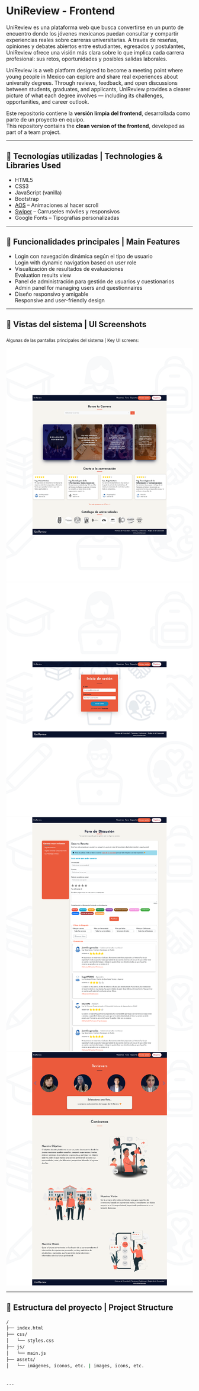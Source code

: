 # UniReview - Frontend

UniReview es una plataforma web que busca convertirse en un punto de encuentro donde los jóvenes mexicanos puedan consultar y compartir experiencias reales sobre carreras universitarias. A través de reseñas, opiniones y debates abiertos entre estudiantes, egresados y postulantes, UniReview ofrece una visión más clara sobre lo que implica cada carrera profesional: sus retos, oportunidades y posibles salidas laborales.

UniReview is a web platform designed to become a meeting point where young people in Mexico can explore and share real experiences about university degrees. Through reviews, feedback, and open discussions between students, graduates, and applicants, UniReview provides a clearer picture of what each degree involves — including its challenges, opportunities, and career outlook.

Este repositorio contiene la **versión limpia del frontend**, desarrollada como parte de un proyecto en equipo.  
This repository contains the **clean version of the frontend**, developed as part of a team project.

---

## 🚀 Tecnologías utilizadas | Technologies & Libraries Used

- HTML5
- CSS3
- JavaScript (vanilla)
- Bootstrap
- [AOS](https://michalsnik.github.io/aos/) – Animaciones al hacer scroll  
- [Swiper](https://swiperjs.com/) – Carruseles móviles y responsivos
- Google Fonts – Tipografías personalizadas

---

## 🎨 Funcionalidades principales | Main Features

- Login con navegación dinámica según el tipo de usuario  
  Login with dynamic navigation based on user role
- Visualización de resultados de evaluaciones  
  Evaluation results view
- Panel de administración para gestión de usuarios y cuestionarios  
  Admin panel for managing users and questionnaires
- Diseño responsivo y amigable  
  Responsive and user-friendly design

---

## 📸 Vistas del sistema | UI Screenshots

<sub>Algunas de las pantallas principales del sistema | Key UI screens:</sub>

![Dashboard](./assets/Home.png)  
![Resultados](./assets/singin.png)
![Resultados](./assets/foro.png)
![Resultados](./assets/us.png)

---

## 📁 Estructura del proyecto | Project Structure

```bash
/
├── index.html
├── css/
│   └── styles.css
├── js/
│   └── main.js
├── assets/
│   └── imágenes, íconos, etc. | images, icons, etc.


---